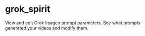 # grok_spirit
View and edit Grok Imagen prompt parameters. See what prompts generated your videos and modify them.
